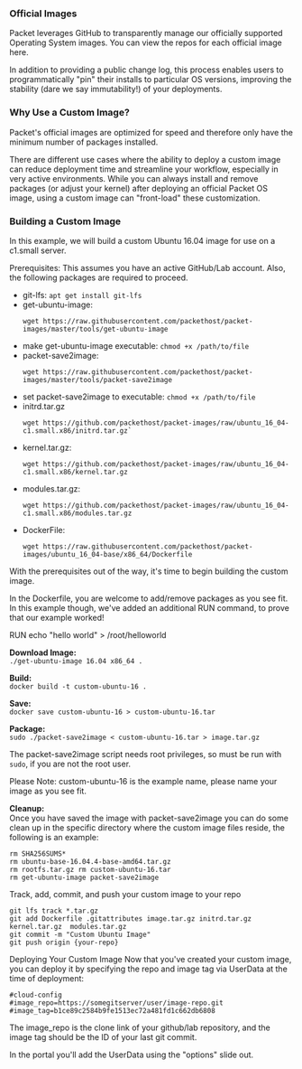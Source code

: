 <!--<meta>
{
    "title":"Building Your Own O.S. (Custom Images)",
    "description":"Learn more about Building Your Own O.S. (Custom Images)",
    "date": "09/20/2019",
    "tag":["Custom Images"]
}
</meta>-->

### Official Images
Packet leverages GitHub to transparently manage our officially supported Operating System images.  You can view the repos for each official image here.

In addition to providing a public change log, this process enables users to programmatically "pin" their installs to particular OS versions, improving the stability (dare we say immutability!) of your deployments.


### Why Use a Custom Image?
Packet's official images are optimized for speed and therefore only have the minimum number of packages installed.

There are different use cases where the ability to deploy a custom image can reduce deployment time and streamline your workflow, especially in very active environments. While you can always install and remove packages (or adjust your kernel) after deploying an official Packet OS image, using a custom image can "front-load" these customization.  



### Building a Custom Image
In this example, we will build a custom Ubuntu 16.04 image for use on a c1.small server.

Prerequisites: This assumes you have an active GitHub/Lab account. Also, the following packages are required to proceed.

* git-lfs: `apt get install git-lfs`  
* get-ubuntu-image:  
  ```
  wget https://raw.githubusercontent.com/packethost/packet-images/master/tools/get-ubuntu-image
  ```
* make get-ubuntu-image executable: `chmod +x /path/to/file`
* packet-save2image:
  ```
  wget https://raw.githubusercontent.com/packethost/packet-images/master/tools/packet-save2image
  ```
* set packet-save2image to executable: `chmod +x /path/to/file`  
* initrd.tar.gz
  ```
  wget https://github.com/packethost/packet-images/raw/ubuntu_16_04-c1.small.x86/initrd.tar.gz`  
  ```
* kernel.tar.gz:   
  ```
  wget https://github.com/packethost/packet-images/raw/ubuntu_16_04-c1.small.x86/kernel.tar.gz  
  ```
* modules.tar.gz:  
  ```
  wget https://github.com/packethost/packet-images/raw/ubuntu_16_04-c1.small.x86/modules.tar.gz
  ```
* DockerFile:  
  ```
  wget https://raw.githubusercontent.com/packethost/packet-images/ubuntu_16_04-base/x86_64/Dockerfile  
  ```
With the prerequisites out of the way, it's time to begin building the custom image.

In the Dockerfile, you are welcome to add/remove packages as you see fit. In this example though, we've added an additional RUN command, to prove that our example worked!

RUN echo "hello world" > /root/helloworld

**Download Image:**  
`./get-ubuntu-image 16.04 x86_64 .`

**Build:**  
`docker build -t custom-ubuntu-16 .`

**Save:**  
`docker save custom-ubuntu-16 > custom-ubuntu-16.tar`

**Package:**  
`sudo ./packet-save2image < custom-ubuntu-16.tar > image.tar.gz`

The packet-save2image script needs root privileges, so must be run with `sudo`, if you are not the root user.

️Please Note: custom-ubuntu-16 is the example name, please name your image as you see fit.

**Cleanup:**  
Once you have saved the image with packet-save2image  you can do some clean up in the specific directory where the custom image files reside, the following is an example:

```
rm SHA256SUMS*
rm ubuntu-base-16.04.4-base-amd64.tar.gz
rm rootfs.tar.gz rm custom-ubuntu-16.tar
rm get-ubuntu-image packet-save2image
```

Track, add, commit, and push your custom image to your repo

```
git lfs track *.tar.gz
git add Dockerfile .gitattributes image.tar.gz initrd.tar.gz  kernel.tar.gz  modules.tar.gz
git commit -m "Custom Ubuntu Image"
git push origin {your-repo}
```

Deploying Your Custom Image
Now that you've created your custom image, you can deploy it by specifying the repo and image tag via UserData at the time of deployment:

```
#cloud-config
#image_repo=https://somegitserver/user/image-repo.git
#image_tag=b1ce89c2584b9fe1513ec72a481fd1c662db6808
```

️The image_repo is the clone link of your github/lab repository, and the image tag should be the ID of your last git commit.

In the portal you'll add the UserData using the "options" slide out.
